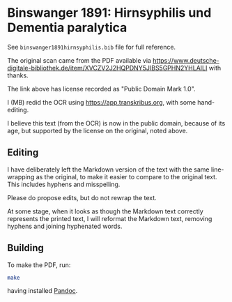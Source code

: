 # Binswanger 1891: Hirnsyphilis und Dementia paralytica

See `binswanger1891hirnsyphilis.bib` file for full reference.

The original scan came from the PDF available via
<https://www.deutsche-digitale-bibliothek.de/item/XVCZV2J2HQPDNY5JIBS5GPHN2YHLAILI>
with thanks.

The link above has license recorded as "Public Domain Mark 1.0".

I (MB) redid the OCR using <https://app.transkribus.org>, with some
hand-editing.

I believe this text (from the OCR) is now in the public domain, because of its
age, but supported by the license on the original, noted above.

## Editing

I have deliberately left the Markdown version of the text with the same
line-wrapping as the original, to make it easier to compare to the original
text.  This includes hyphens and misspelling.

Please do propose edits, but do not rewrap the text.

At some stage, when it looks as though the Markdown text correctly represents
the printed text, I will reformat the Markdown text, removing hyphens and
joining hyphenated words.

## Building

To make the PDF, run:

```bash
make
```

having installed [Pandoc](https://pandoc.org).
